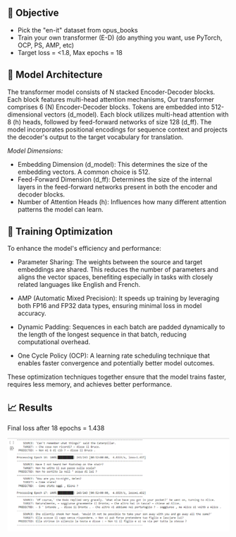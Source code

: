 ## 🎯 Objective

- Pick the "en-it" dataset from opus_books
- Train your own transformer (E-D) (do anything you want, use PyTorch, OCP, PS, AMP, etc)
- Target loss = <1.8, Max epochs = 18

## 📐 Model Architecture

The transformer model consists of N stacked Encoder-Decoder blocks. Each block features multi-head attention mechanisms, Our transformer comprises 6 (N) Encoder-Decoder blocks. Tokens are embedded into 512-dimensional vectors (d_model). Each block utilizes multi-head attention with 8 (h) heads, followed by feed-forward networks of size 128 (d_ff). The model incorporates positional encodings for sequence context and projects the decoder's output to the target vocabulary for translation.

*Model Dimensions:*

- Embedding Dimension (d_model): This determines the size of the embedding vectors. A common choice is 512.
- Feed-Forward Dimension (d_ff): Determines the size of the internal layers in the feed-forward networks present in both the encoder and decoder blocks.
- Number of Attention Heads (h): Influences how many different attention patterns the model can learn.

## 🔧 Training Optimization

To enhance the model's efficiency and performance:

- Parameter Sharing: The weights between the source and target embeddings are shared. This reduces the number of parameters and aligns the vector spaces, benefiting especially in tasks with closely related languages like English and French.

- AMP (Automatic Mixed Precision): It speeds up training by leveraging both FP16 and FP32 data types, ensuring minimal loss in model accuracy.

- Dynamic Padding: Sequences in each batch are padded dynamically to the length of the longest sequence in that batch, reducing computational overhead.

- One Cycle Policy (OCP): A learning rate scheduling technique that enables faster convergence and potentially better model outcomes.

These optimization techniques together ensure that the model trains faster, requires less memory, and achieves better performance.

## 📈 Results

Final loss after 18 epochs =  1.438

<img width="1161" src="images/image_1.png">

